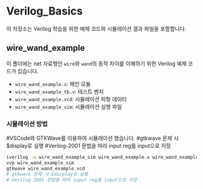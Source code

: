 # Verilog_Basics

이 저장소는 Verilog 학습을 위한 예제 코드와 시뮬레이션 결과 파일을 포함합니다.

## wire_wand_example

이 폴더에는 net 자료형인 `wire`와 `wand`의 동작 차이를 이해하기 위한 Verilog 예제 코드가 있습니다.
- `wire_wand_example.v`: 메인 모듈
- `wire_wand_example_tb.v`: 테스트 벤치
- `wire_wand_example.vcd`: 시뮬레이션 파형 데이터
- `wire_wand_example_sim`: 시뮬레이션 실행 파일

### 시뮬레이션 방법
#VSCode와 GTKWave를 이용하여 시뮬레이션 했습니다.
#gtkwave 문제 시 $display로 실행
#Verilog-2001 문법을 따라 input reg를 input으로 지정
```bash
iverilog -o wire_wand_example_sim wire_wand_example.v wire_wand_example_tb.v
vvp wire_wand_example_sim
gtkwave wire_wand_example.vcd
# gtkwave 문제 시 $display로 실행
# Verilog-2001 문법을 따라 input reg를 input으로 지정

